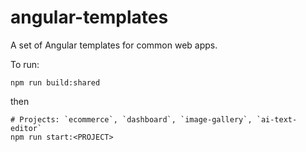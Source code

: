 # angular-templates

A set of Angular templates for common web apps.

To run:

```shell
npm run build:shared
```

then

```shell
# Projects: `ecommerce`, `dashboard`, `image-gallery`, `ai-text-editor`
npm run start:<PROJECT>
```
